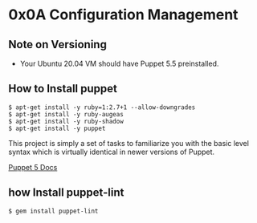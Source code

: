 # 0x0A Configuration Management

Note on Versioning
-----------------------------

- Your Ubuntu 20.04 VM should have Puppet 5.5 preinstalled.

How to Install puppet
----------------------------

```
$ apt-get install -y ruby=1:2.7+1 --allow-downgrades
$ apt-get install -y ruby-augeas
$ apt-get install -y ruby-shadow
$ apt-get install -y puppet
```
This project is simply a set of tasks to familiarize you with the basic level syntax which is virtually identical in newer versions of Puppet.

[Puppet 5 Docs](https://intranet.alxswe.com/rltoken/fsIr2xFkJHTkaXwqZFFcbA)

how Install puppet-lint
-----------------------------

```
$ gem install puppet-lint
```
